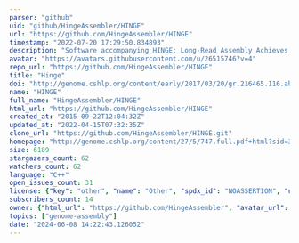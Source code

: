 ```yaml
---
parser: "github"
uid: "github/HingeAssembler/HINGE"
url: "https://github.com/HingeAssembler/HINGE"
timestamp: "2022-07-20 17:29:50.834893"
description: "Software accompanying HINGE: Long-Read Assembly Achieves Optimal Repeat Resolution"
avatar: "https://avatars.githubusercontent.com/u/26515746?v=4"
repo_url: "https://github.com/HingeAssembler/HINGE"
title: "Hinge"
doi: "http://genome.cshlp.org/content/early/2017/03/20/gr.216465.116.abstract"
name: "HINGE"
full_name: "HingeAssembler/HINGE"
html_url: "https://github.com/HingeAssembler/HINGE"
created_at: "2015-09-22T12:04:32Z"
updated_at: "2022-04-15T07:32:35Z"
clone_url: "https://github.com/HingeAssembler/HINGE.git"
homepage: "http://genome.cshlp.org/content/27/5/747.full.pdf+html?sid=39918b0d-7a7d-4a12-b720-9238834902fd"
size: 6189
stargazers_count: 62
watchers_count: 62
language: "C++"
open_issues_count: 31
license: {"key": "other", "name": "Other", "spdx_id": "NOASSERTION", "url": null, "node_id": "MDc6TGljZW5zZTA="}
subscribers_count: 14
owner: {"html_url": "https://github.com/HingeAssembler", "avatar_url": "https://avatars.githubusercontent.com/u/26515746?v=4", "login": "HingeAssembler", "type": "Organization"}
topics: ["genome-assembly"]
date: "2024-06-08 14:22:43.126052"
---
```

